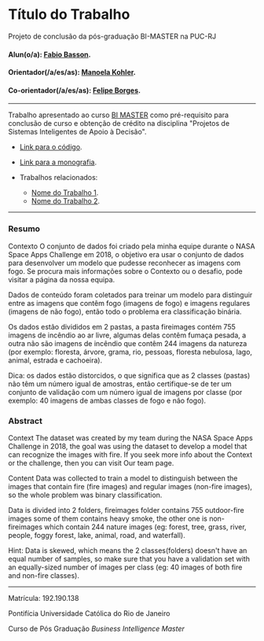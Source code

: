 <!-- antes de enviar a versão final, solicitamos que todos os comentários, colocados para orientação ao aluno, sejam removidos do arquivo -->

# Título do Trabalho

Projeto de conclusão da pós-graduação BI-MASTER na PUC-RJ

#### Alun(o/a): [Fabio Basson](https://github.com/link_do_github).
#### Orientador(/a/es/as): [Manoela Kohler](https://github.com/link_do_github).
#### Co-orientador(/a/es/as): [Felipe Borges](https://github.com/link_do_github). <!-- caso não aplicável, remover esta linha -->

---

Trabalho apresentado ao curso [BI MASTER](https://ica.puc-rio.ai/bi-master) como pré-requisito para conclusão de curso e obtenção de crédito na disciplina "Projetos de Sistemas Inteligentes de Apoio à Decisão".

- [Link para o código](https://github.com/fabiobasson/Bi-Master/blob/main/fire-detection.ipynb). <!-- caso não aplicável, remover esta linha -->

- [Link para a monografia](https://link_da_monografia.com). <!-- caso não aplicável, remover esta linha -->

- Trabalhos relacionados: <!-- caso não aplicável, remover estas linhas -->
    - [Nome do Trabalho 1](https://link_do_trabalho.com).
    - [Nome do Trabalho 2](https://link_do_trabalho.com).

---

### Resumo

<!-- trocar o texto abaixo pelo resumo do trabalho, em português -->

Contexto O conjunto de dados foi criado pela minha equipe durante o NASA Space Apps Challenge em 2018, o objetivo era usar o conjunto de dados para desenvolver um modelo que pudesse reconhecer as imagens com fogo. Se procura mais informações sobre o Contexto ou o desafio, pode visitar a página da nossa equipa.

Dados de conteúdo foram coletados para treinar um modelo para distinguir entre as imagens que contêm fogo (imagens de fogo) e imagens regulares (imagens de não fogo), então todo o problema era classificação binária.

Os dados estão divididos em 2 pastas, a pasta fireimages contém 755 imagens de incêndio ao ar livre, algumas delas contêm fumaça pesada, a outra não são imagens de incêndio que contêm 244 imagens da natureza (por exemplo: floresta, árvore, grama, rio, pessoas, floresta nebulosa, lago, animal, estrada e cachoeira).

Dica: os dados estão distorcidos, o que significa que as 2 classes (pastas) não têm um número igual de amostras, então certifique-se de ter um conjunto de validação com um número igual de imagens por classe (por exemplo: 40 imagens de ambas classes de fogo e não fogo).

### Abstract <!-- Opcional! Caso não aplicável, remover esta seção -->

<!-- trocar o texto abaixo pelo resumo do trabalho, em inglês -->

Context
The dataset was created by my team during the NASA Space Apps Challenge in 2018, the goal was using the dataset to develop a model that can recognize the images with fire.
If you seek more info about the Context or the challenge, then you can visit Our team page.

Content
Data was collected to train a model to distinguish between the images that contain fire (fire images) and regular images (non-fire images), so the whole problem was binary classification.

Data is divided into 2 folders, fireimages folder contains 755 outdoor-fire images some of them contains heavy smoke, the other one is non-fireimages which contain 244 nature images (eg: forest, tree, grass, river, people, foggy forest, lake, animal, road, and waterfall).

Hint: Data is skewed, which means the 2 classes(folders) doesn't have an equal number of samples, so make sure that you have a validation set with an equally-sized number of images per class (eg: 40 images of both fire and non-fire classes).


---

Matrícula: 192.190.138

Pontifícia Universidade Católica do Rio de Janeiro

Curso de Pós Graduação *Business Intelligence Master*
